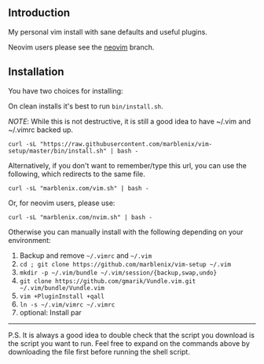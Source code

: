 Introduction
------------

My personal vim install with sane defaults and useful plugins.

Neovim users please see the [neovim](https://github.com/marblenix/vim-setup/tree/neovim) branch.

Installation
------------

You have two choices for installing:

On clean installs it's best to run `bin/install.sh`.

*NOTE*: While this is not destructive, it is still a good idea to have ~/.vim and ~/.vimrc backed up.

    curl -sL "https://raw.githubusercontent.com/marblenix/vim-setup/master/bin/install.sh" | bash -

Alternatively, if you don't want to remember/type this url, you can use the following, which redirects to the same file.

    curl -sL "marblenix.com/vim.sh" | bash -

Or, for neovim users, please use:

    curl -sL "marblenix.com/nvim.sh" | bash -
    
Otherwise you can manually install with the following depending on your environment:

1. Backup and remove `~/.vimrc` and `~/.vim`
2. `cd ; git clone https://github.com/marblenix/vim-setup ~/.vim`
3. `mkdir -p ~/.vim/bundle ~/.vim/session/{backup,swap,undo}`
4. `git clone https://github.com/gmarik/Vundle.vim.git ~/.vim/bundle/Vundle.vim`
5. `vim +PluginInstall +qall`
6. `ln -s ~/.vim/vimrc ~/.vimrc`
7. optional: Install par

----

P.S. It is always a good idea to double check that the script you
download is the script you want to run. Feel free to expand on the
commands above by downloading the file first before running the shell
script.
